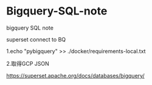 # Bigquery-SQL-note
 bigquery SQL note

superset connect to BQ

1.echo "pybigquery" >> ./docker/requirements-local.txt

2.取得GCP JSON

https://superset.apache.org/docs/databases/bigquery/